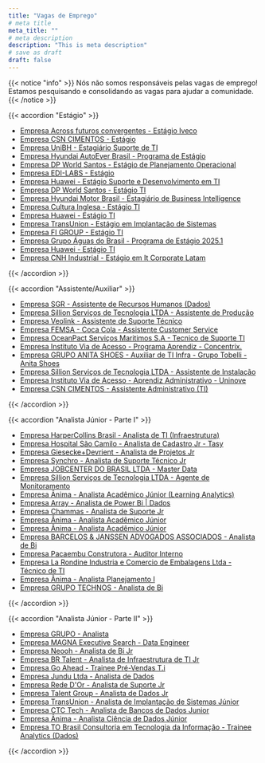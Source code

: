 ```yaml
---
title: "Vagas de Emprego"
# meta title
meta_title: ""
# meta description
description: "This is meta description"
# save as draft
draft: false
---
```


{{< notice "info" >}}
Nós não somos responsáveis pelas vagas de emprego! Estamos pesquisando e consolidando as vagas para ajudar a comunidade.
{{< /notice >}}

<!-- <hr> -->
<!-- ### Estágio -->

<!-- - [Empresa XXX - XXX](https) -->

{{< accordion "Estágio" >}}

- [Empresa Across futuros convergentes - Estágio Iveco](https://www.vagas.com.br/vagas/v2703079/estagio-iveco)
- [Empresa CSN CIMENTOS - Estágio](https://www.vagas.com.br/vagas/v2702577/estagio-nivel-superior)
- [Empresa UniBH - Estagiário Suporte de TI ](https://www.vagas.com.br/vagas/v2702215/estagiario-suporte-de-ti-unibh)
- [Empresa Hyundai AutoEver Brasil - Programa de Estágio](https://www.vagas.com.br/vagas/v2702135/programa-de-estagio)
- [Empresa DP World Santos - Estágio de Planejamento Operacional](https://www.vagas.com.br/vagas/v2701900/estagio-de-planejamento-operacional)
- [Empresa EDI-LABS - Estágio](https://www.vagas.com.br/vagas/v2702027/estagio-em-tecnologia-da-informacao-analise-de-sistemas-eng-de-dados-ia-ciencia-da-computacao-edi-labs)
- [Empresa Huawei - Estágio Suporte e Desenvolvimento em TI](https://www.vagas.com.br/vagas/v2701421/estagio-suporte-e-desenvolvimento-em-ti)
- [Empresa DP World Santos - Estágio TI](https://www.vagas.com.br/vagas/v2701619/estagio-ti)
- [Empresa Hyundai Motor Brasil - Estagiário de Business Intelligence](https://www.vagas.com.br/vagas/v2701057/estagiario-de-business-intelligence)
- [Empresa Cultura Inglesa - Estágio TI](https://www.vagas.com.br/vagas/v2700258/estagio-ti)
- [Empresa Huawei - Estágio TI](https://www.vagas.com.br/vagas/v2699534/estagio-em-ti)
- [Empresa TransUnion - Estágio em Implantação de Sistemas](https://www.vagas.com.br/vagas/v2699012/estagio-em-implantacao-de-sistemas)
- [Empresa FI GROUP - Estágio TI](https://www.vagas.com.br/vagas/v2683779/estagio-em-ti-consultoria-tecnica-italiano-fluente)
- [Empresa Grupo Águas do Brasil - Programa de Estágio 2025.1](https://www.vagas.com.br/vagas/v2696512/programa-de-estagio-2025-1-aguas-de-agulhas-negras)
- [Empresa Huawei - Estágio TI](https://www.vagas.com.br/vagas/v2698128/estagio-em-ti)
- [Empresa CNH Industrial - Estágio em It Corporate Latam](https://www.vagas.com.br/vagas/v2697873/estagio-em-it-corporate-latam)

{{< /accordion >}}


<!-- ------------------------------------------>
<!-- ------------------------------------------>
<!-- ------------------------------------------>
<!-- ------------------------------------------>


{{< accordion "Assistente/Auxiliar" >}}

- [Empresa SGR  - Assistente de Recursos Humanos (Dados)](https://www.vagas.com.br/vagas/v2702103/assistente-de-recursos-humanos-dados)
- [Empresa Sillion Serviços de Tecnologia LTDA - Assistente de Produção](https://www.vagas.com.br/vagas/v2701164/assistente-de-producao)
- [Empresa Veolink - Assistente de Suporte Técnico](https://www.vagas.com.br/vagas/v2699413/assistente-de-suporte-tecnico)
- [Empresa FEMSA - Coca Cola - Assistente Customer Service](https://www.vagas.com.br/vagas/v2703055/assistente-customer-service)
- [Empresa OceanPact Serviços Maritimos S.A - Tecnico de Suporte TI](https://www.vagas.com.br/vagas/v2702906/tecnico-de-suporte-ti)
- [Empresa Instituto Via de Acesso - Programa Aprendiz - Concentrix.](https://www.vagas.com.br/vagas/v2702846/programa-aprendiz-concentrix)
- [Empresa GRUPO ANITA SHOES - Auxiliar de TI Infra - Grupo Tobelli - Anita Shoes](https://www.vagas.com.br/vagas/v2700358/auxiliar-de-ti-infra-grupo-tobelli-anita-shoes)
- [Empresa Sillion Serviços de Tecnologia LTDA - Assistente de Instalação](https://www.vagas.com.br/vagas/v2700313/assistente-de-instalacao)
- [Empresa Instituto Via de Acesso - Aprendiz Administrativo - Uninove](https://www.vagas.com.br/vagas/v2699731/aprendiz-administrativo-uninove)
- [Empresa CSN CIMENTOS - Assistente Administrativo (TI)](https://www.vagas.com.br/vagas/v2698108/assistente-administrativo-ti)

{{< /accordion >}}


<!-- ------------------------------------------>
<!-- ------------------------------------------>
<!-- ------------------------------------------>
<!-- ------------------------------------------>


{{< accordion "Analista Júnior - Parte I" >}}


- [Empresa HarperCollins Brasil  - Analista de TI (Infraestrutura)](https://www.vagas.com.br/vagas/v2703114/analista-de-ti-infraestrutura)
- [Empresa Hospital São Camilo  - Analista de Cadastro Jr - Tasy](https://www.vagas.com.br/vagas/v2703126/analista-de-cadastro-jr-tasy)
- [Empresa Giesecke+Devrient  - Analista de Projetos Jr](https://www.vagas.com.br/vagas/v2702704/analista-de-projetos-jr)
- [Empresa Synchro  - Analista de Suporte Técnico Jr](https://www.vagas.com.br/vagas/v2702739/analista-de-suporte-tecnico-jr)
- [Empresa JOBCENTER DO BRASIL LTDA  - Master Data](https://www.vagas.com.br/vagas/v2702447/master-data)
- [Empresa Sillion Serviços de Tecnologia LTDA  - Agente de Monitoramento](https://www.vagas.com.br/vagas/v2702112/agente-de-monitoramento-banco-de-talentos)
- [Empresa Ânima  - Analista Acadêmico Júnior (Learning Analytics)](https://www.vagas.com.br/vagas/v2702173/analista-academico-junior-learning-analytics-anima-holding)
- [Empresa Array  - Analista de Power Bi | Dados](https://www.vagas.com.br/vagas/v2701845/analista-de-power-bi-dados)
- [Empresa Chammas  - Analista de Suporte Jr](https://www.vagas.com.br/vagas/v2701386/analista-de-suporte-jr)
- [Empresa Ânima  - Analista Acadêmico Júnior](https://www.vagas.com.br/vagas/v2701575/analista-academico-junior-anima-holding)
- [Empresa Ânima  - Analista Acadêmico Júnior](https://www.vagas.com.br/vagas/v2701662/analista-academico-junior-anima-educacao)
- [Empresa BARCELOS & JANSSEN ADVOGADOS ASSOCIADOS - Analista de Bi](https://www.vagas.com.br/vagas/v2700820/analista-de-bi)
- [Empresa Pacaembu Construtora  - Auditor Interno](https://www.vagas.com.br/vagas/v2700414/auditor-interno)
- [Empresa La Rondine Industria e Comercio de Embalagens Ltda  - Técnico de TI](https://www.vagas.com.br/vagas/v2699946/tecnico-de-ti)
- [Empresa Ânima - Analista Planejamento I ](https://www.vagas.com.br/vagas/v2700177/analista-planejamento-i-operacoes-academicas-integracoes-anima)
- [Empresa GRUPO TECHNOS  - Analista de Bi](https://www.vagas.com.br/vagas/v2699832/analista-de-bi-business-intelligence)



{{< /accordion >}}


<!-- ------------------------------------------>
<!-- ------------------------------------------>
<!-- ------------------------------------------>
<!-- ------------------------------------------>


{{< accordion "Analista Júnior - Parte II" >}}

- [Empresa GRUPO - Analista](https://www.vagas.com.br/vagas/v2699832/analista-de-bi-business-intelligence)
- [Empresa MAGNA Executive Search - Data Engineer](https://www.vagas.com.br/vagas/v2699435/data-engineer)
- [Empresa Neooh - Analista de Bi Jr](https://www.vagas.com.br/vagas/v2699315/analista-de-bi-jr)
- [Empresa BR Talent - Analista de Infraestrutura de TI Jr](https://www.vagas.com.br/vagas/v2698830/analista-de-infraestrutura-de-ti-jr-sao-paulo)
- [Empresa Go Ahead - Trainee Pré-Vendas T.i](https://www.vagas.com.br/vagas/v2698720/trainee-pre-vendas-t-i)
- [Empresa Jundu Ltda - Analista de Dados](https://www.vagas.com.br/vagas/v2698956/analista-de-dados-descalvado-sp)
- [Empresa Rede D'Or - Analista de Suporte Jr](https://www.vagas.com.br/vagas/v2698930/analista-de-suporte-jr-ti-suporte-sao-luiz-osasco)
- [Empresa Talent Group - Analista de Dados Jr](https://www.vagas.com.br/vagas/v2698836/10695-analista-de-dados-jr)
- [Empresa TransUnion - Analista de Implantação de Sistemas Júnior](https://www.vagas.com.br/vagas/v2698727/analista-de-implantacao-de-sistemas-junior)
- [Empresa CTC Tech - Analista de Bancos de Dados Junior](https://www.vagas.com.br/vagas/v2698477/analista-de-bancos-de-dados-junior)
- [Empresa Ânima - Analista Ciência de Dados Júnior](https://www.vagas.com.br/vagas/v2697471/analista-ciencia-de-dados-junior)
- [Empresa TO Brasil Consultoria em Tecnologia da Informação - Trainee Analytics (Dados)](https://www.vagas.com.br/vagas/v2694069/trainee-analytics-dados)


{{< /accordion >}}


<!-- ------------------------------------------>
<!-- ------------------------------------------>
<!-- ------------------------------------------>
<!-- ------------------------------------------>

<!-- {{< accordion "Efetivo" >}}

- [Empresa Itaú - ANL ENGENHARIA TI SR - PRIVATE](https://vemproitau.gupy.io/job/eyJqb2JJZCI6NjY1ODI2OSwic291cmNlIjoiZ3VweV9wb3J0YWwifQ==?jobBoardSource=gupy_portal)
- [Empresa Alper Carreiras - ANALISTA INFRAESTRUTURA TI I](https://alpercarreiras.gupy.io/job/eyJqb2JJZCI6NjYxNTE1MCwic291cmNlIjoiZ3VweV9wb3J0YWwifQ==?jobBoardSource=gupy_portal)
- [Empresa Beyond HR - Assistente/Analista de TI](https://beyondhr.gupy.io/job/eyJqb2JJZCI6NjY5MTY4MCwic291cmNlIjoiZ3VweV9wb3J0YWwifQ==?jobBoardSource=gupy_portal)
- [Empresa Grupo Elo - Assistente/Analista de TI](https://grupoelo.gupy.io/job/eyJqb2JJZCI6NjY4MzQ4Niwic291cmNlIjoiZ3VweV9wb3J0YWwifQ==?jobBoardSource=gupy_portal)
- [Empresa Bradesco - Especialista em Infraestrutura de TI](https://pageoutsourcingbr.gupy.io/job/eyJqb2JJZCI6NjY3ODAyOSwic291cmNlIjoiZ3VweV9wb3J0YWwifQ==?jobBoardSource=gupy_portal)
- [Empresa Tivit - Analista de TI PL - N1](https://tivit.gupy.io/job/eyJqb2JJZCI6NjY1MzM2MSwic291cmNlIjoiZ3VweV9wb3J0YWwifQ==?jobBoardSource=gupy_portal)
- [Empresa Tivit - Analista de TI JR - N1](https://tivit.gupy.io/job/eyJqb2JJZCI6NjY1MzIxMCwic291cmNlIjoiZ3VweV9wb3J0YWwifQ==?jobBoardSource=gupy_portal)
- [Empresa REFIT - Analista Desenvolvedor de Sistemas](https://www.vagas.com.br/vagas/v2607594/analista-desenvolvedor-de-sistemas)
- [Empresa TOTVS - Analista de Qualidade de Software Pleno - QA](https://www.vagas.com.br/vagas/v2607870/analista-de-qualidade-de-software-pleno-qa)
- [Empresa Hospital Pequeno Príncipe - Desenvolvedor de Sistemas I](https://www.vagas.com.br/vagas/v2607907/desenvolvedor-de-sistemas-i)
- [Empresa TOTVS - Analista de Arquitetura Digital Pleno](https://www.vagas.com.br/vagas/v2607612/analista-de-arquitetura-digital-pleno)
- [Empresa Hospital Pequeno Príncipe - Analista de Suporte I](https://www.vagas.com.br/vagas/v2607878/analista-de-suporte-i)
- [Empresa TOTVS - Pessoa Desenvolvedora Advpl Sênior](https://www.vagas.com.br/vagas/v2607669/pessoa-desenvolvedora-advpl-senior)
- [Empresa TOTVS - Pessoa Desenvolvedora Front End Pleno](https://www.vagas.com.br/vagas/v2607654/pessoa-desenvolvedora-front-end-pleno)
- [Empresa Hospital Pequeno Príncipe - Analista de Dados I](https://www.vagas.com.br/vagas/v2607890/analista-de-dados-i)
- [Empresa AMAGGI - Analista de Sistemas | Desenvolvedor .net](https://www.vagas.com.br/vagas/v2607154/analista-de-sistemas-desenvolvedor-net)
- [Empresa UniSul - Técnico em Suporte de TI](https://www.vagas.com.br/vagas/v2607558/tecnico-em-suporte-de-ti)
- [Empresa A.C.Camargo Cancer Center - Supervisor de Dados III](https://www.vagas.com.br/vagas/v2606652/supervisor-de-dados-iii)
- [Empresa TOTVS - Pessoa Executiva de Inside Sales I](https://www.vagas.com.br/vagas/v2606815/pessoa-executiva-de-inside-sales-i)
- [Empresa TOTVS - Desenvolvedor de Software Back-End Pleno - Java](https://www.vagas.com.br/vagas/v2606662/desenvolvedor-de-software-back-end-pleno-java)
- [Empresa Elera Renováveis - Analista Pl Infraestrutura](https://www.vagas.com.br/vagas/v2606689/analista-pl-infraestrutura)
- [Empresa TOTVS - Analista de Segurança da Informação Pleno](https://www.vagas.com.br/vagas/v2606684/analista-de-seguranca-da-informacao-pleno)
- [Empresa TOTVS - Especialista de Segurança da Informação](https://www.vagas.com.br/vagas/v2606691/especialista-de-seguranca-da-informacao)
- [Empresa Convergint Brasil - Analista Programador Sdai](https://www.vagas.com.br/vagas/v2590942/analista-programador-sdai)
- [Empresa RTM - Analista de Infraestrutura Jr.](https://www.vagas.com.br/vagas/v2607109/analista-de-infraestrutura-jr)
- [Empresa TOTVS - Especialista Fullstack](https://www.vagas.com.br/vagas/v2607029/especialista-fullstack)

{{< /accordion >}} -->
